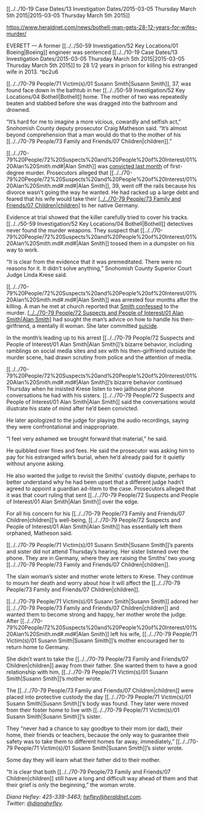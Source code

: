 [[../../10-19 Case Dates/13 Investigation Dates/2015-03-05 Thursday March 5th 2015|2015-03-05 Thursday March 5th 2015]]

https://www.heraldnet.com/news/bothell-man-gets-28-12-years-for-wifes-murder/

EVERETT — A former [[../../50-59 Investigation/52 Key Locations/01 Boeing|Boeing]] engineer was sentenced [[../../10-19 Case Dates/13 Investigation Dates/2015-03-05 Thursday March 5th 2015|2015-03-05 Thursday March 5th 2015]] to 28 1/2 years in prison for killing his estranged wife in 2013. ^bc2u6

[[../../70-79 People/71 Victim(s)/01 Susann Smith|Susann Smith]], 37, was found face down in the bathtub in her [[../../50-59 Investigation/52 Key Locations/04 Bothell|Bothell]] home. The mother of two was repeatedly beaten and stabbed before she was dragged into the bathroom and drowned.

“It’s hard for me to imagine a more vicious, cowardly and selfish act,” Snohomish County deputy prosecutor Craig Matheson said. “It’s almost beyond comprehension that a man would do that to the mother of his [[../../70-79 People/73 Family and Friends/07 Children|children]].”

[[../../70-79%20People/72%20Suspects%20and%20People%20of%20Interest/01%20Alan%20Smith.md#|Alan Smith]] was [convicted last month](http://www.heraldnet.com/article/20150204/NEWS01/150209527) of first-degree murder. Prosecutors alleged that [[../../70-79%20People/72%20Suspects%20and%20People%20of%20Interest/01%20Alan%20Smith.md#.md#|Alan Smith]], 39, went off the rails because his divorce wasn’t going the way he wanted. He had racked up a large debt and feared that his wife would take their [[../../70-79 People/73 Family and Friends/07 Children|children]](../../70-79%20People/72%20Suspects%20and%20People%20of%20Interest/01%20Alan%20Smith.md#) to her native Germany.

Evidence at trial showed that the killer carefully tried to cover his tracks. [[../../50-59 Investigation/52 Key Locations/04 Bothell|Bothell]] detectives never found the murder weapons. They suspect that [[../../70-79%20People/72%20Suspects%20and%20People%20of%20Interest/01%20Alan%20Smith.md#.md#|Alan Smith]] tossed them in a dumpster on his way to work.

“It is clear from the evidence that it was premeditated. There were no reasons for it. It didn’t solve anything,” Snohomish County Superior Court Judge Linda Krese said.

[[../../70-79%20People/72%20Suspects%20and%20People%20of%20Interest/01%20Alan%20Smith.md#.md#|Alan Smith]] was arrested four months after the killing. A man he met at church reported that [Smith confessed](http://www.heraldnet.com/article/20150129/NEWS01/150128921) to the murder. [[../../70-79 People/72 Suspects and People of Interest/01 Alan Smith|Alan Smith]](../../70-79%20People/72%20Suspects%20and%20People%20of%20Interest/01%20Alan%20Smith.md#.md#) had sought the man’s advice on how to handle his then-girlfriend, a mentally ill woman. She later committed [suicide](http://www.heraldnet.com/article/20140412/NEWS01/140419710).

In the month’s leading up to his arrest [[../../70-79 People/72 Suspects and People of Interest/01 Alan Smith|Alan Smith]]’s bizarre behavior, including ramblings on social media sites and sex with his then-girlfriend outside the murder scene, had drawn scrutiny from police and the attention of media.

[[../../70-79%20People/72%20Suspects%20and%20People%20of%20Interest/01%20Alan%20Smith.md#.md#|Alan Smith]]’s bizarre behavior continued Thursday when he insisted Krese listen to two jailhouse phone conversations he had with his sisters. [[../../70-79 People/72 Suspects and People of Interest/01 Alan Smith|Alan Smith]] said the conversations would illustrate his state of mind after he’d been convicted.

He later apologized to the judge for playing the audio recordings, saying they were confrontational and inappropriate.

“I feel very ashamed we brought forward that material,” he said.

He quibbled over fines and fees. He said the prosecutor was asking him to pay for his estranged wife’s burial, when he’d already paid for it quietly without anyone asking.

He also wanted the judge to revisit the Smiths’ custody dispute, perhaps to better understand why he had been upset that a different judge hadn’t agreed to appoint a guardian ad-litem to the case. Prosecutors alleged that it was that court ruling that sent [[../../70-79 People/72 Suspects and People of Interest/01 Alan Smith|Alan Smith]] over the edge.

For all his concern for his [[../../70-79 People/73 Family and Friends/07 Children|children]]’s well-being, [[../../70-79 People/72 Suspects and People of Interest/01 Alan Smith|Alan Smith]] has essentially left them orphaned, Matheson said.

[[../../70-79 People/71 Victim(s)/01 Susann Smith|Susann Smith]]’s parents and sister did not attend Thursday’s hearing. Her sister listened over the phone. They are in Germany, where they are raising the Smiths’ two young [[../../70-79 People/73 Family and Friends/07 Children|children]].

The slain woman’s sister and mother wrote letters to Krese. They continue to mourn her death and worry about how it will affect the [[../../70-79 People/73 Family and Friends/07 Children|children]].

[[../../70-79 People/71 Victim(s)/01 Susann Smith|Susann Smith]] adored her [[../../70-79 People/73 Family and Friends/07 Children|children]] and wanted them to become strong and happy, her mother wrote the judge. After [[../../70-79%20People/72%20Suspects%20and%20People%20of%20Interest/01%20Alan%20Smith.md#.md#|Alan Smith]] left his wife, [[../../70-79 People/71 Victim(s)/01 Susann Smith|Susann Smith]]’s mother encouraged her to return home to Germany.

She didn’t want to take the [[../../70-79 People/73 Family and Friends/07 Children|children]] away from their father. She wanted them to have a good relationship with him, [[../../70-79 People/71 Victim(s)/01 Susann Smith|Susann Smith]]’s mother wrote.

The [[../../70-79 People/73 Family and Friends/07 Children|children]] were placed into protective custody the day [[../../70-79 People/71 Victim(s)/01 Susann Smith|Susann Smith]]’s body was found. They later were moved from their foster home to live with [[../../70-79 People/71 Victim(s)/01 Susann Smith|Susann Smith]]’s sister.

They “never had a chance to say goodbye to their mom (or dad), their home, their friends or teachers, because the only way to guarantee their safety was to take them to different homes far away, immediately,” [[../../70-79 People/71 Victim(s)/01 Susann Smith|Susann Smith]]’s sister wrote.

Some day they will learn what their father did to their mother.

“It is clear that both [[../../70-79 People/73 Family and Friends/07 Children|children]] still have a long and difficult way ahead of them and that their grief is only the beginning,” the woman wrote.

_Diana Hefley: 425-339-3463; [hefley@heraldnet.com](https://www.heraldnet.com/apps/pbcsedit.dll/). Twitter: [@dianahefley](https://www.heraldnet.com/apps/pbcsedit.dll/)._

